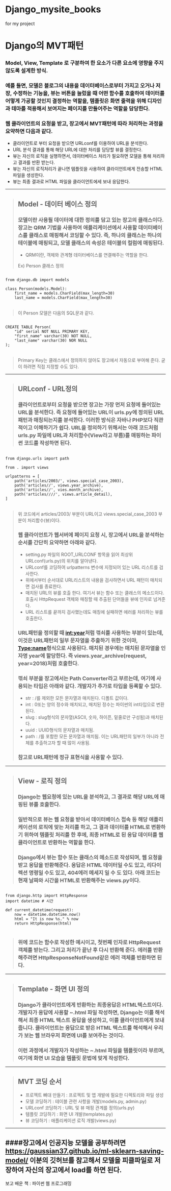 # Django_mysite_books
for my project

Django의 MVT패턴
===============

### Model, View, Template 로 구분하여 한 요소가 다른 요소에 영향을 주지 않도록 설계한 방식.

### 예를 들면, 모델은 블로그의 내용을 데이터베이스로부터 가지고 오거나 저장, 수정하는 기능을, 뷰는 버튼을 눌렀을 때 어떤 함수를 호출하여 데이터를 어떻게 가공할 것인지 결정하는 역할을, 템플릿은 화면 줄력을 위해 디자인과 테마를 적용해서 보여지는 페이지를 만들어주는 역할을 담당한다.

### 웹 클라이언트의 요청을 받고, 장고에서 MVT패턴에 따라 처리하는 과정을 요약하면 다음과 같다.

* 클라이언트로 부터 요청을 받으면 URLconf를 이용하여 URL을 분석한다.
* URL 분석 결과를 통해 해당 URL에 대한 처리를 담당할 뷰를 결정한다.
* 뷰는 자신의 로직을 실행하면서, 데이터베이스 처리가 필요하면 모델을 통해 처리하고 결과를 반환 받는다.
* 뷰는 자신의 로직처리가 끝나면 템플릿을 사용하여 클라이언트에게 전송할 HTML파일을 생성한다.
* 뷰는 최종 결과로 HTML 파일을 클라이언트에세 보내 응답한다.

---------------------------------------

> ## Model - 데이터 베이스 정의
> ### 모델이란 사용될 데이터에 대한 정의를 담고 있는 장고의 클래스이다. 장고는 QRM 기법을 사용하여 애플리케이션에서 사용할 데이터베이스를 클래스로 매핑해서 코딩할 수 있다. 즉, 하나의 클래스는 하나의 테이블에 매핑되고, 모델 클래스의 속성은 테이블의 컬럼에 매핑된다.
> * QRM이란, 객체와 관계형 데이터베이스를 연결해주는 역할을 한다.
>
> Ex) Person 클래스 정의 
<pre>
<code>
from django.db import models

class Person(models.Model):
    first_name = models.CharField(max_length=30)
    last_name = models.CharField(max_length=30)
</code>
</pre>
> 이 Person 모델은 다음의 SQL문과 같다.
<pre>
<code>
CREATE TABLE Person(
    "id" serial NOT NULL PRIMARY KEY,
    "first_name" varchar(30) NOT NULL,
    "last_name" varchar(30) NOR NULL
);
</code>
</pre>
> Primary Key는 클래스에서 정의하지 않아도 장고에서 자동으로 부여해 준다. 굳이 하려면 직접 지정할 수도 있다.

-------------------------------------

>## URLconf - URL정의
>### 클라이언트로부터 요청을 받으면 장고는 가장 먼저 요청에 들어있는 URL을 분석한다. 즉 요청에 들어있는 URL이 urls.py에 정의된 URL패턴과 매칭되는지를 분석한다. 이러한 방식은 자바나 PHP보다 직관적이고 이해하기가 쉽다. URL을 정의하기 위해서는 아래 코드처럼 urls.py 파일에 URL과 처리함수(View라고 부름)를 매핑하는 파이썬 코드를 작성하면 된다.
<pre>
<code>
from django.urls import path

from . import views

urlpatterns = [
    path('articles/2003/', views.special_case_2003),
    path('articles/<int:year>/', views.year_archive),
    path('articles/<int:year>/<int:month>', vies.month_archive),
    path('articles/<int:year>/<int:month>/<slug:slug>/', views.article_detail),
]
</code>
</pre>
> 위 코드에서 articles/2003/ 부분이 URL이고 views.special_case_2003 부분이 처리함수(뷰)이다.
>### 웹 클라이언트가 웹서버에 페이지 요청 시, 장고에서 URL을 분석하는 순서를 간단히 요약하면 아래와 같다.
> * setting.py 파일의 ROOT_URLCONF 항목을 읽어 최상위 URLconf(urls.py)의 위치를 알아낸다.
> * URLconf를 코딩하여 urlpatterns 변수에 지정되어 있는 URL 리스트를 검사한다.
> * 위에서부터 순서대로 URL리스트의 내용을 검사하면서 URL 패턴이 매치되면 검사를 종료한다.
> * 매치된 URL의 뷰를 호출 한다. 여기서 뷰는 함수 또는 클래스의 메소드이다. 호출시 HttpRequest 객체와 매칭할 때 추출된 단어들을 뷰에 인자로 넘겨준다.
> * URL 리스트를 끝까지 검사했는데도 매칭에 실패하면 에러를 처리하는 뷰를 호출한다.
>
>### URL패턴을 정의할 때 <int:year>처럼 꺾쇠를 사용하는 부분이 있는데, 이것은 URL패턴의 일부 문자열을 추출하기 위한 것이먀, <Type:name>형식으로 사용된다. 매치된 경우에는 매치된 문자열을 인자명 year에 할당한다. 즉 views.year_archive(request, year=2018)처럼 호출한다.
>### 꺾쇠 부분을 장고에서는 Path Converter라고 부르는데, 여기에 사용되는 타입은 아래와 같다. 개발자가 추가로 타입을 등록할 수 있다.
> * str : /를 제외한 모든 문자열과 매치된다. 디폴트 값이다.
> * int : 0또는 양의 정수와 매치되고, 매치된 정수는 파이썬의 int타입으로 변환된다.
> * slug : slug형식의 문자열(ASCII, 숫자, 하이픈, 밑줄로만 구성됨)과 매치된다.
> * uuid : UUID형식의 문자열과 매치됨.
> * path : /를 포함한 모든 문자열과 매치됨. 이는 URL패턴의 일부가 아니라 전체를 추출하고자 할 때 많이 사용됨.
> ### 참고로 URL패턴에 정규 표현식을 사용할 수 있다. 
----------------------------------------------------------------
>## View - 로직 정의
>### Django는 웹요청에 있는 URL을 분석하고, 그 결과로 해당 URL에 매핑된 뷰를 호출한다. 
>### 일반적으로 뷰는 웹 요청을 받아서 데이터베이스 접속 등 해당 애플리케이션의 로직에 맞는 처리를 하고, 그 결과 데이터를 HTML로 변환하기 위하여 템플릿 처리를 한 후에, 최종 HTML로 된 응답 데이터를 웹 클라이언트로 반환하는 역할을 한다.
>### Django에서 뷰는 함수 또는 클래스의 메소드로 작성되며, 웹 요청을 받고 응답을 반환해준다. 응답은 HTML 데이터일 수도 있고, 리다이렉션 명령일 수도 있고, 404에러 메세지 일 수 도 있다. 아래 코드는 현재 날짜와 시간을 HTML로 반환해주는 views.py이다.
<pre>
<code>
from django.http import HttpResponse
import datetime # 시간

def current_datetime(request):
    now = datetime.datetime.now()
    html = "<html><body>It is now %s.</body></html>" % now
    return HttpResponse(html)
</code>
</pre>
>### 위에 코드는 함수로 작성한 예시이고, 첫번째 인자로 HttpRequest 객체를 받는다. 그리고 처리가 끝난 후 다시 반환해 준다. 에러를 반환해주려면 HttpResponseNotFound같은 에러 객체를 반환하면 된다.
----------------------------------------------------------------
>## Template - 화면 UI 정의
>### Django가 클라이언트에게 반환하는 최종응답은 HTML텍스트이다. 개발자가 응답에 사용할 ~.html 파일 작성하면, Django는 이를 해석해서 최종 HTML 텍스트 응답을 생성하고, 이를 클라이언트에게 보내줍니다. 클라이언트는 응답으로 받은 HTML 텍스트를 해석해서 우리가 보는 웹 브라우저 화면에 UI를 보여주는 것이다.
>### 이런 과정에서 개발자가 작성하는 ~.html 파일을 템플릿이라 부르며, 여기에 화면 UI 모습을 템플릿 문법에 맞게 작성한다.
----------------------------------------------------------------
>## MVT 코딩 순서
> * 프로젝트 뼈대 만들기 : 프로젝트 및 앱 개발에 필요한 디렉토리와 파일 생성
> * 모델 코딩하기 : 테이블 관련 사항을 개발(models.py, admin.py)
> * URLconf 코딩하기 : URL 및 뷰 매핑 관계를 정의(urls.py)
> * 템플릿 코딩하기 : 화면 UI 개발(templates.py)
> * 뷰 코딩하기 : 애플리케이션 로직 개발(views.py)



------------------------------

####장고에서 인공지능 모델을 공부하려면 https://gaussian37.github.io/ml-sklearn-saving-model/ 이분의 깃허브를 참고해서 모델을 피클파일로 저장하여 자신의 장고에서 load를 하면 된다.
-----------------------------------
보고 배운 책 : 파이썬 웹 프로그래밍
